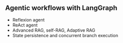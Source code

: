 ## Agentic workflows with LangGraph
- Reflexion agent
- ReAct agent
- Advanced RAG, self-RAG, Adaptive RAG
- State persistence and concurrent branch execution